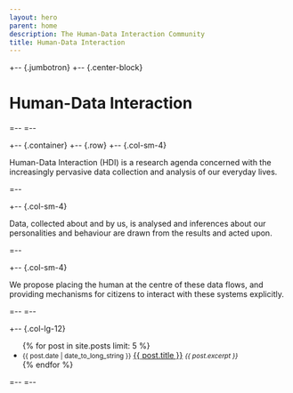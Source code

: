 ```yaml
---
layout: hero
parent: home
description: The Human-Data Interaction Community
title: Human-Data Interaction
---
```


+-- {.jumbotron}
+--  {.center-block}
# __Human-Data Interaction__
=--
=--

+-- {.container}
+--  {.row}
+--  {.col-sm-4}

Human-Data Interaction (HDI) is a research agenda concerned with the increasingly pervasive data collection and analysis of our everyday lives.

=--

+--  {.col-sm-4}

Data, collected about and by us, is analysed and inferences about our personalities and behaviour are drawn from the results and acted upon.

=--

+--  {.col-sm-4}

We propose placing the human at the centre of these data flows, and providing mechanisms for citizens to interact with these systems explicitly. 

=--
=--

+--  {.col-lg-12}


<ul class="list-unstyled">
  {% for post in site.posts limit: 5 %}
    <li>
      <small class="text-muted">{{ post.date | date_to_long_string }}</small>
      <a href="{{ post.url }}">{{ post.title }}</a>
      <small class="text-muted"><em>
        {{ post.excerpt }}
      </em></small>
    </li>
  {% endfor %}
</ul>

=--
=--
